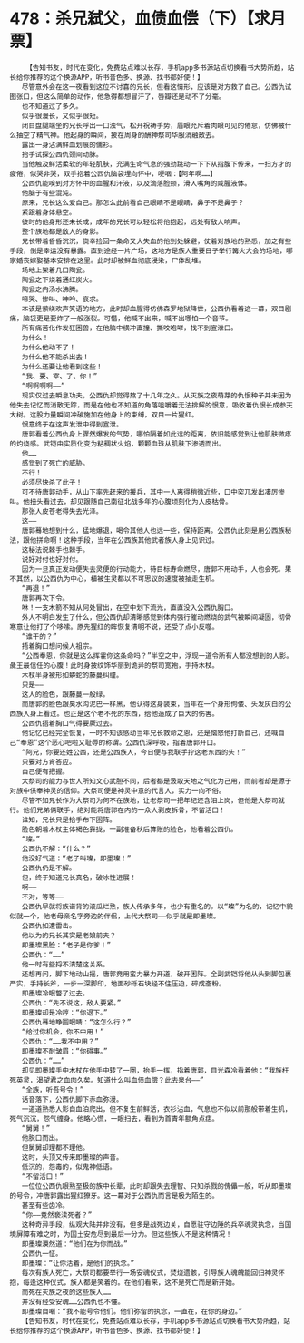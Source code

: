 # 478：杀兄弑父，血债血偿（下）【求月票】
        【告知书友，时代在变化，免费站点难以长存，手机app多书源站点切换看书大势所趋，站长给你推荐的这个换源APP，听书音色多、换源、找书都好使！】
       尽管意外会在这一夜看到这位不讨喜的兄长，但看这情形，应该是对方救了自己。公西仇试图张口，但这么简单的动作，他急得都想冒汗了，唇瓣还是动不了分毫。
       也不知道过了多久。
       似乎很漫长，又似乎很短。
       闭目盘腿端坐的兄长呼出一口浊气，松开祝祷手势，眉眼充斥着肉眼可见的倦怠，仿佛被什么抽空了精气神。他起身的瞬间，披在周身的酬神祭司华服消融散去。
       露出一身沾满鲜血划痕的儒衫。
       抬手试探公西仇颈间动脉。
       当他触及鲜活柔软的年轻肌肤，充满生命气息的强劲跳动一下下从指腹下传来，一扫方才的疲倦，似哭非哭，双手抱着公西仇脑袋埋向怀中，哽咽：【阿年啊……】
       公西仇能嗅到对方怀中的血腥和汗液，以及滴落脸颊，滑入嘴角的咸腥液体。
       他脑子有些混沌。
       原来，兄长这么爱自己。那怎么此前看自己眼睛不是眼睛，鼻子不是鼻子？
       紧跟着身体悬空。
       彼时的他身形还未长成，成年的兄长可以轻松将他抱起，远处有敌人响声。
       整个族地都是敌人的身影。
       兄长带着昏昏沉沉，侥幸捡回一条命又大失血的他到处躲避，仗着对族地的熟悉，加之有些手段，倒是幸运没有暴露。直到途经一片广场，这地方是族人重要日子举行篝火大会的场地，哪家婚丧嫁娶基本安排在这里。此时却被鲜血彻底浸染，尸体乱堆。
       场地上架着几口陶瓮。
       陶瓮之下烧着通红炭火。
       陶瓮之内汤水沸腾。
       啼哭、惨叫、呻吟、哀求。
       本该是萦绕欢声笑语的地方，此时却血腥得仿佛森罗地狱降世，公西仇看着这一幕，双目剧痛，脑袋更是要炸了一般涨裂。可惜，他喊不出来，喊不出哪怕一个音节。
       所有痛苦化作发狂困兽，在他脑中横冲直撞、撕咬咆哮，找不到宣泄口。
       为什么！
       为什么他动不了！
       为什么他不能杀出去！
       为什么还要让他看到这些！
       “我、要、宰、了、你！”
       “啊啊啊啊——”
       现实仅过去瞬息功夫，公西仇却觉得熬了十几年之久。从灭族之夜萌芽的仇恨种子并未因为他失去记忆而消散无踪，而是在他也不知道的角落咀嚼着无法排解的恨意，吸收着仇恨长成参天大树。这股力量瞬间冲破施加在他身上的束缚，双目一片猩红。
       恨意终于在这声发泄中得到宣泄。
       唐郭看着公西仇身上骤然爆发的气势，哪怕隔着如此远的距离，依旧能感觉到让他肌肤微疼的灼烧感。武铠由实质化变为粘稠状火焰，颗颗血珠从肌肤下渗透而出。
       他……
       感觉到了死亡的威胁。
       不行！
       必须尽快杀了此子！
       可不待唐郭动手，从山下率先赶来的援兵，其中一人离得稍微近些，口中突兀发出凄厉惨叫。他扭头看过去，却见跟随自己南征北战多年的心腹顷刻化为人皮枯骨。
       那张人皮苍老得失去光泽。
       这——
       唐郭蓦地想到什么，猛地爆退，喝令其他人也远一些，保持距离。公西仇此刻是用公西族秘法，跟他拼命啊！这种手段，当年在公西族其他武者族人身上见识过。
       这秘法说棘手也棘手。
       说好对付也好对付。
       因为一旦真正发动便失去灵便的行动能力，待目标寿命燃尽，唐郭不用动手，人也会死。果不其然，以公西仇为中心，植被生灵都以不可思议的速度被抽走生机。
       “再退！”
       唐郭再次下令。
       咻！一支木箭不知从何处冒出，在空中划下流光，直直没入公西仇胸口。
       外人不明白发生了什么，但公西仇却清晰感觉到体内强行催动燃烧的武气被瞬间凝固，彻骨寒意让他打了个哆嗦。原先猩红的眸恢复清明不说，还受了点小反噬。
       “谁干的？”
       捂着胸口想问候人祖宗。
       “公西奉恩，你就是这么挥霍你这条命吗？”半空之中，浮现一道令所有人都没想到的人影。彘王最信任的心腹！此时身披纹饰华丽到诡异的祭司宽袍，手持木杖。
       木杖半身被形如蟒蛇的藤蔓纠缠。
       只是——
       这人的脸色，跟藤蔓一般绿。
       而唐郭的脸色跟臭水沟泥巴一样黑，他认得这身装束，当年在一个身形佝偻、头发灰白的公西族人身上看过。也正是这个老不死的东西，给他造成了巨大的伤害。
       公西仇捂着胸口气得要厥过去。
       他记忆已经完全恢复，一时不知该感动当年兄长救命之恩，还是恼怒他打断自己，还喊自己“奉恩”这个恶心吧啦又耻辱的称谓。公西仇深呼吸，指着唐郭开口。
       “阿兄，你要还姓公西，还是公西族人，今日便与我联手拧这老东西的头！”
       只要对方肯答应。
       自己便有把握。
       大祭司的能力与世人所知文心武胆不同，后者都是汲取天地之气化为己用，而前者却是源于对族中供奉神灵的信仰。大祭司便是神灵中意的代言人，实力一向不俗。
       尽管不知兄长作为大祭司为何不在族地，让老祭司一把年纪还含泪上岗，但他是大祭司就行。他们兄弟俩联手，绝对能将唐郭在内的一众人剥皮拆骨，不留活口！
       谁知，兄长只是抬手布下困阵。
       脸色朝着木杖主体褐色靠拢，一副准备秋后算账的脸色，他看着公西仇。
       “璨。”
       公西仇不解：“什么？”
       他没好气道：“老子叫璨，即墨璨！”
       公西仇仍是不解。
       但，终于知道兄长真名，破冰性进展！
       啊——
       不对，等等——
       公西仇早就将族谱背的滚瓜烂熟，族人传承多年，也少有重名的。以“璨”为名的，记忆中貌似就一个，他老母亲名字旁边的伴侣，上代大祭司——似乎就是即墨璨。
       公西仇如遭雷击。
       他以为的兄长其实是老娘前夫？
       即墨璨黑脸：“老子是你爹！”
       公西仇：“……”
       他一时有些捋不清楚这关系。
       还想再问，脚下地动山摇，唐郭竟用蛮力暴力开道，破开困阵。全副武铠将他从头到脚包裹严实，手持长斧，一步一深脚印，地面砂砾石块经不住压迫，碎成齑粉。
       即墨璨冷眼瞥了过去。
       公西仇：“先不说这，敌人要紧。”
       即墨璨却是冷哼：“你退下。”
       公西仇蓦地睁圆眼睛：“这怎么行？”
       “给过你机会，你不中用！”
       公西仇：“……我不中用？”
       即墨璨不耐皱眉：“你碍事。”
       公西仇：“……”
       却见即墨璨手中木杖在他手中转了一圈，抬手一挥，指着唐郭，目光森冷看着他：“我族枉死英灵，渴望君之血肉久矣。知道什么叫血债血偿？此去泉台——”
       “全族，听吾号令！”
       话音落下，公西仇脚下赤血弥漫。
       一道道熟悉人影自血泊爬出，但不复生前鲜活，衣衫沾血，气息也不似以前那般带着生机，死气沉沉，怨气缠身。他略心慌，一眼扫去，看到为首青年额角点痣。
       “舅舅！”
       他脱口而出。
       但舅舅却理都不理他。
       这时，头顶又传来即墨璨的声音。
       低沉的，怨毒的，似鬼神低语。
       “不留活口！”
       一位位公西仇眼熟至极的族中长辈，此时却跟失去理智、只知杀戮的傀儡一般，听从即墨璨的号令，冲唐郭露出猩红獠牙。这一幕对于公西仇而言是极为陌生的。
       甚至有些齿冷。
       “你——竟然亵渎死者？”
       这种奇异手段，纵观大陆并非没有，但多是战死边关，自愿驻守边陲的兵卒魂灵执念，当国境屏障有难之时，为国土安危尽到最后一分力。但这些族人不是这种情况！
       即墨璨漠然道：“他们在为你而战。”
       公西仇一怔。
       即墨璨：“让你活着，是他们的执念。”
       每次有族人死亡，大祭司都要举行一场安魂仪式，焚烧遗骸，引导族人魂魄能回归神灵怀抱，每逢这种仪式，族人都是笑着的。在他们看来，这不是死亡而是新开始。
       而死在灭族之夜的这些族人……
       并没有经受安魂……公西仇也不懂。
       即墨璨自嘲：“我不能号令他们。他们弥留的执念，一直在，在你的身边。”
       【告知书友，时代在变化，免费站点难以长存，手机app多书源站点切换看书大势所趋，站长给你推荐的这个换源APP，听书音色多、换源、找书都好使！】